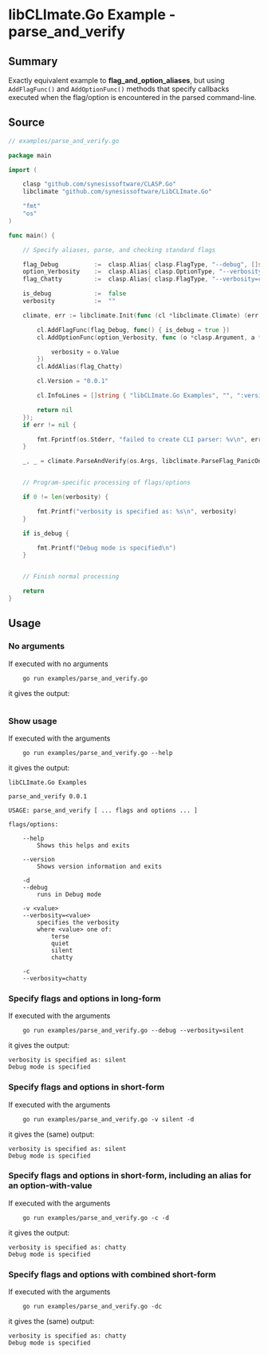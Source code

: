 # libCLImate.Go Example - **parse_and_verify**

## Summary

Exactly equivalent example to **flag_and_option_aliases**, but using ``AddFlagFunc()`` and ``AddOptionFunc()`` methods that specify callbacks executed when the flag/option is encountered in the parsed command-line.

## Source

```Go
// examples/parse_and_verify.go

package main

import (

	clasp "github.com/synesissoftware/CLASP.Go"
	libclimate "github.com/synesissoftware/LibCLImate.Go"

	"fmt"
	"os"
)

func main() {

	// Specify aliases, parse, and checking standard flags

	flag_Debug			:=	clasp.Alias{ clasp.FlagType, "--debug", []string{ "-d" }, "runs in Debug mode", nil, 0, nil }
	option_Verbosity	:=	clasp.Alias{ clasp.OptionType, "--verbosity", []string{ "-v" }, "specifies the verbosity", []string{ "terse", "quiet", "silent", "chatty" }, 0, nil }
	flag_Chatty			:=	clasp.Alias{ clasp.FlagType, "--verbosity=chatty", []string{ "-c" }, "", nil, 0, nil }

	is_debug			:=	false
	verbosity			:=	""

	climate, err := libclimate.Init(func (cl *libclimate.Climate) (err error) {

		cl.AddFlagFunc(flag_Debug, func() { is_debug = true })
		cl.AddOptionFunc(option_Verbosity, func (o *clasp.Argument, a *clasp.Alias) {

			verbosity = o.Value
		})
		cl.AddAlias(flag_Chatty)

		cl.Version = "0.0.1"

		cl.InfoLines = []string { "libCLImate.Go Examples", "", ":version:", "" }

		return nil
	});
	if err != nil {

		fmt.Fprintf(os.Stderr, "failed to create CLI parser: %v\n", err)
	}

	_, _ = climate.ParseAndVerify(os.Args, libclimate.ParseFlag_PanicOnFailure)


	// Program-specific processing of flags/options

	if 0 != len(verbosity) {

		fmt.Printf("verbosity is specified as: %s\n", verbosity)
	}

	if is_debug {

		fmt.Printf("Debug mode is specified\n")
	}


	// Finish normal processing

	return
}
```

## Usage

### No arguments

If executed with no arguments

```
    go run examples/parse_and_verify.go
```

it gives the output:

```
```

### Show usage

If executed with the arguments

```
    go run examples/parse_and_verify.go --help
```

it gives the output:

```
libCLImate.Go Examples

parse_and_verify 0.0.1

USAGE: parse_and_verify [ ... flags and options ... ]

flags/options:

	--help
		Shows this helps and exits

	--version
		Shows version information and exits

	-d
	--debug
		runs in Debug mode

	-v <value>
	--verbosity=<value>
		specifies the verbosity
		where <value> one of:
			terse
			quiet
			silent
			chatty

	-c
	--verbosity=chatty
```

### Specify flags and options in long-form

If executed with the arguments

```
    go run examples/parse_and_verify.go --debug --verbosity=silent
```

it gives the output:

```
verbosity is specified as: silent
Debug mode is specified
```

### Specify flags and options in short-form

If executed with the arguments

```
    go run examples/parse_and_verify.go -v silent -d
```

it gives the (same) output:

```
verbosity is specified as: silent
Debug mode is specified
```

### Specify flags and options in short-form, including an alias for an option-with-value

If executed with the arguments

```
    go run examples/parse_and_verify.go -c -d
```

it gives the output:

```
verbosity is specified as: chatty
Debug mode is specified
```

### Specify flags and options with combined short-form

If executed with the arguments

```
    go run examples/parse_and_verify.go -dc
```

it gives the (same) output:

```
verbosity is specified as: chatty
Debug mode is specified
```
